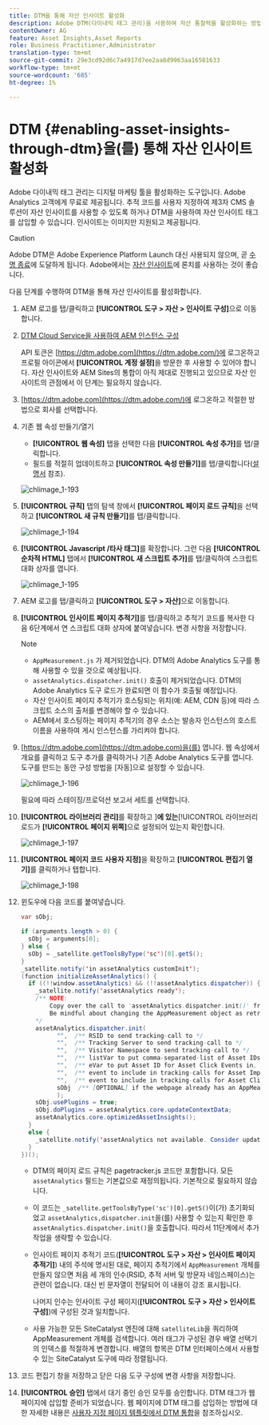 ```yaml
---
title: DTM을 통해 자산 인사이트 활성화
description: Adobe DTM(다이내믹 태그 관리)을 사용하여 자산 통찰력을 활성화하는 방법을 알아봅니다.
contentOwner: AG
feature: Asset Insights,Asset Reports
role: Business Practitioner,Administrator
translation-type: tm+mt
source-git-commit: 29e3cd92d6c7a4917d7ee2aa8d9963aa16581633
workflow-type: tm+mt
source-wordcount: '685'
ht-degree: 1%

---
```



# DTM {#enabling-asset-insights-through-dtm}을(를) 통해 자산 인사이트 활성화

Adobe 다이내믹 태그 관리는 디지털 마케팅 툴을 활성화하는 도구입니다. Adobe Analytics 고객에게 무료로 제공됩니다. 추적 코드를 사용자 지정하여 제3자 CMS 솔루션이 자산 인사이트를 사용할 수 있도록 하거나 DTM을 사용하여 자산 인사이트 태그를 삽입할 수 있습니다. 인사이트는 이미지만 지원되고 제공됩니다.

>[!CAUTION]
>
>Adobe DTM은 Adobe Experience Platform Launch 대신 사용되지 않으며, 곧 [수명 종료](https://medium.com/launch-by-adobe/dtm-plans-for-a-sunset-3c6aab003a6f)에 도달하게 됩니다. Adobe에서는 [자산 인사이트](https://experienceleague.adobe.com/docs/experience-manager-learn/assets/advanced/asset-insights-launch-tutorial.html)에 론치를 사용하는 것이 좋습니다.

다음 단계를 수행하여 DTM을 통해 자산 인사이트를 활성화합니다.

1. AEM 로고를 탭/클릭하고 **[!UICONTROL 도구 > 자산 > 인사이트 구성]**&#x200B;으로 이동합니다.
1. [DTM Cloud Service을 사용하여 AEM 인스턴스 구성](../sites-administering/dtm.md)

   API 토큰은 [https://dtm.adobe.com](https://dtm.adobe.com/)에 로그온하고 프로필 아이콘에서 **[!UICONTROL 계정 설정]**&#x200B;을 방문한 후 사용할 수 있어야 합니다. 자산 인사이트와 AEM Sites의 통합이 아직 제대로 진행되고 있으므로 자산 인사이트의 관점에서 이 단계는 필요하지 않습니다.

1. [https://dtm.adobe.com](https://dtm.adobe.com/)에 로그온하고 적절한 방법으로 회사를 선택합니다.
1. 기존 웹 속성 만들기/열기

   * **[!UICONTROL 웹 속성]** 탭을 선택한 다음 **[!UICONTROL 속성 추가]**&#x200B;를 탭/클릭합니다.
   * 필드를 적절히 업데이트하고 **[!UICONTROL 속성 만들기]**&#x200B;를 탭/클릭합니다([설명서](https://helpx.adobe.com/experience-manager/using/dtm.html) 참조).

   ![chlimage_1-193](assets/chlimage_1-193.png)

1. **[!UICONTROL 규칙]** 탭의 탐색 창에서 **[!UICONTROL 페이지 로드 규칙]**&#x200B;을 선택하고 **[!UICONTROL 새 규칙 만들기]**&#x200B;를 탭/클릭합니다.

   ![chlimage_1-194](assets/chlimage_1-194.png)

1. **[!UICONTROL Javascript /타사 태그]**&#x200B;를 확장합니다. 그런 다음 **[!UICONTROL 순차적 HTML]** 탭에서 **[!UICONTROL 새 스크립트 추가]**&#x200B;를 탭/클릭하여 스크립트 대화 상자를 엽니다.

   ![chlimage_1-195](assets/chlimage_1-195.png)

1. AEM 로고를 탭/클릭하고 **[!UICONTROL 도구 > 자산]**&#x200B;으로 이동합니다.
1. **[!UICONTROL 인사이트 페이지 추적기]**&#x200B;를 탭/클릭하고 추적기 코드를 복사한 다음 6단계에서 연 스크립트 대화 상자에 붙여넣습니다. 변경 사항을 저장합니다.

   >[!NOTE]
   >
   >* `AppMeasurement.js` 가 제거되었습니다. DTM의 Adobe Analytics 도구를 통해 사용할 수 있을 것으로 예상됩니다.
   >* `assetAnalytics.dispatcher.init()` 호출이 제거되었습니다. DTM의 Adobe Analytics 도구 로드가 완료되면 이 함수가 호출될 예정입니다.
   >* 자산 인사이트 페이지 추적기가 호스팅되는 위치(예: AEM, CDN 등)에 따라 스크립트 소스의 출처를 변경해야 할 수 있습니다.
   >* AEM에서 호스팅하는 페이지 추적기의 경우 소스는 발송자 인스턴스의 호스트 이름을 사용하여 게시 인스턴스를 가리켜야 합니다.


1. [https://dtm.adobe.com](https://dtm.adobe.com)을(를) 엽니다. 웹 속성에서 개요를 클릭하고 도구 추가를 클릭하거나 기존 Adobe Analytics 도구를 엽니다. 도구를 만드는 동안 구성 방법을 [자동]으로 설정할 수 있습니다.

   ![chlimage_1-196](assets/chlimage_1-196.png)

   필요에 따라 스테이징/프로덕션 보고서 세트를 선택합니다.

1. **[!UICONTROL 라이브러리 관리]**&#x200B;를 확장하고 ]**에 있는**[!UICONTROL &#x200B;라이브러리 로드가 **[!UICONTROL 페이지 위쪽]**&#x200B;으로 설정되어 있는지 확인합니다.

   ![chlimage_1-197](assets/chlimage_1-197.png)

1. **[!UICONTROL 페이지 코드 사용자 지정]**&#x200B;을 확장하고 **[!UICONTROL 편집기 열기]**&#x200B;를 클릭하거나 탭합니다.

   ![chlimage_1-198](assets/chlimage_1-198.png)

1. 윈도우에 다음 코드를 붙여넣습니다.

   ```java
   var sObj;
   
   if (arguments.length > 0) {
     sObj = arguments[0];
   } else {
     sObj = _satellite.getToolsByType('sc')[0].getS();
   }
   _satellite.notify('in assetAnalytics customInit');
   (function initializeAssetAnalytics() {
     if ((!!window.assetAnalytics) && (!!assetAnalytics.dispatcher)) {
       _satellite.notify('assetAnalytics ready');
       /** NOTE:
           Copy over the call to 'assetAnalytics.dispatcher.init()' from Assets Pagetracker
           Be mindful about changing the AppMeasurement object as retrieved above.
       */
       assetAnalytics.dispatcher.init(
             "",  /** RSID to send tracking-call to */
             "",  /** Tracking Server to send tracking-call to */
             "",  /** Visitor Namespace to send tracking-call to */
             "",  /** listVar to put comma-separated-list of Asset IDs for Asset Impression Events in tracking-call, e.g. 'listVar1' */
             "",  /** eVar to put Asset ID for Asset Click Events in, e.g. 'eVar3' */
             "",  /** event to include in tracking-calls for Asset Impression Events, e.g. 'event8' */
             "",  /** event to include in tracking-calls for Asset Click Events, e.g. 'event7' */
             sObj  /** [OPTIONAL] if the webpage already has an AppMeasurement object, please include the object here. If unspecified, Pagetracker Core shall create its own AppMeasurement object */
             );
       sObj.usePlugins = true;
       sObj.doPlugins = assetAnalytics.core.updateContextData;
       assetAnalytics.core.optimizedAssetInsights();
     }
     else {
       _satellite.notify('assetAnalytics not available. Consider updating the Custom Page Code', 4);
     }
   })();
   ```

   * DTM의 페이지 로드 규칙은 pagetracker.js 코드만 포함합니다. 모든 `assetAnalytics` 필드는 기본값으로 재정의됩니다. 기본적으로 필요하지 않습니다.
   * 이 코드는 `_satellite.getToolsByType('sc')[0].getS()`이(가) 초기화되었고 `assetAnalytics,dispatcher.init`을(를) 사용할 수 있는지 확인한 후 `assetAnalytics.dispatcher.init()`을 호출합니다. 따라서 11단계에서 추가 작업을 생략할 수 있습니다.
   * 인사이트 페이지 추적기 코드(**[!UICONTROL 도구 > 자산 > 인사이트 페이지 추적기]**) 내의 주석에 명시된 대로, 페이지 추적기에서 `AppMeasurement` 개체를 만들지 않으면 처음 세 개의 인수(RSID, 추적 서버 및 방문자 네임스페이스)는 관련이 없습니다. 대신 빈 문자열이 전달되어 이 내용이 강조 표시됩니다.

      나머지 인수는 인사이트 구성 페이지(**[!UICONTROL 도구 > 자산 > 인사이트 구성]**)에 구성된 것과 일치합니다.

   * 사용 가능한 모든 SiteCatalyst 엔진에 대해 `satelliteLib`을 쿼리하여 AppMeasurement 개체를 검색합니다. 여러 태그가 구성된 경우 배열 선택기의 인덱스를 적절하게 변경합니다. 배열의 항목은 DTM 인터페이스에서 사용할 수 있는 SiteCatalyst 도구에 따라 정렬됩니다.

1. 코드 편집기 창을 저장하고 닫은 다음 도구 구성에 변경 사항을 저장합니다.
1. **[!UICONTROL 승인]** 탭에서 대기 중인 승인 모두를 승인합니다. DTM 태그가 웹 페이지에 삽입할 준비가 되었습니다. 웹 페이지에 DTM 태그를 삽입하는 방법에 대한 자세한 내용은 [사용자 지정 페이지 템플릿에서 DTM 통합](https://blogs.adobe.com/experiencedelivers/experience-management/integrating-dtm-custom-aem6-page-template/)을 참조하십시오.
